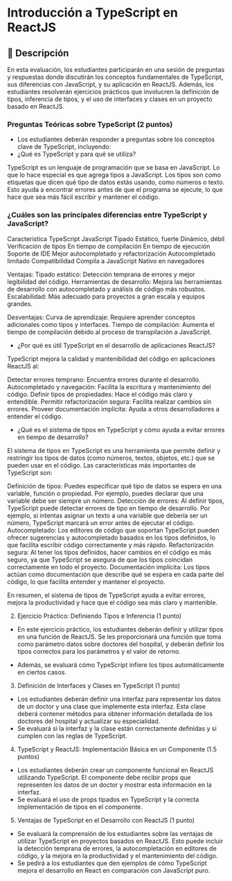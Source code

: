 # Introducción a TypeScript en ReactJS

## 📖 Descripción
En esta evaluación, los estudiantes participarán en una sesión de preguntas y respuestas
donde discutirán los conceptos fundamentales de TypeScript, sus diferencias con JavaScript,
y su aplicación en ReactJS. Además, los estudiantes resolverán ejercicios prácticos que
involucren la definición de tipos, inferencia de tipos, y el uso de interfaces y clases en un
proyecto basado en ReactJS.

### Preguntas Teóricas sobre TypeScript (2 puntos)
- Los estudiantes deberán responder a preguntas sobre los conceptos clave de
TypeScript, incluyendo:
- ¿Qué es TypeScript y para qué se utiliza?

TypeScript es un lenguaje de programación que se basa en JavaScript. Lo que lo hace especial es que agrega tipos a JavaScript.
Los tipos son como etiquetas que dicen qué tipo de datos estás usando, como números o texto. Esto ayuda a encontrar errores antes de que el programa se ejecute, lo que hace que sea más fácil escribir y mantener el código.

### ¿Cuáles son las principales diferencias entre TypeScript y JavaScript?

Característica
TypeScript
JavaScript
Tipado
Estático, fuerte
Dinámico, débil
Verificación de tipos
En tiempo de compilación
En tiempo de ejecución
Soporte de IDE
Mejor autocompletado y
refactorización
Autocompletado limitado
Compatibilidad
Compila a JavaScript
Nativo en navegadores


Ventajas:
Tipado estático: Detección temprana de errores y mejor legibilidad del código.
Herramientas de desarrollo: Mejora las herramientas de desarrollo con autocompletado y análisis de código más robustos.
Escalabilidad: Más adecuado para proyectos a gran escala y equipos grandes.

Desventajas:
Curva de aprendizaje: Requiere aprender conceptos adicionales como tipos y interfaces.
Tiempo de compilación: Aumenta el tiempo de compilación debido al proceso de transpilación a JavaScript.


- ¿Por qué es útil TypeScript en el desarrollo de aplicaciones ReactJS?

TypeScript mejora la calidad y mantenibilidad del código en aplicaciones ReactJS al:

Detectar errores temprano: Encuentra errores durante el desarrollo.
Autocompletado y navegación: Facilita la escritura y mantenimiento del código.
Definir tipos de propiedades: Hace el código más claro y entendible.
Permitir refactorización segura: Facilita realizar cambios sin errores.
Proveer documentación implícita: Ayuda a otros desarrolladores a entender el código.



- ¿Qué es el sistema de tipos en TypeScript y cómo ayuda a evitar errores en
tiempo de desarrollo?

El sistema de tipos en TypeScript es una herramienta que permite definir y restringir los tipos de datos (como números, textos, objetos, etc.) que se pueden usar en el código. Las características más importantes de TypeScript son:

Definición de tipos: Puedes especificar qué tipo de datos se espera en una variable, función o propiedad. Por ejemplo, puedes declarar que una variable debe ser siempre un número.
Detección de errores: Al definir tipos, TypeScript puede detectar errores de tipo en tiempo de desarrollo. Por ejemplo, si intentas asignar un texto a una variable que debería ser un número, TypeScript marcará un error antes de ejecutar el código.
Autocompletado: Los editores de código que soportan TypeScript pueden ofrecer sugerencias y autocompletado basados en los tipos definidos, lo que facilita escribir código correctamente y más rápido.
Refactorización segura: Al tener los tipos definidos, hacer cambios en el código es más seguro, ya que TypeScript se asegura de que los tipos coincidan correctamente en todo el proyecto.
Documentación implícita: Los tipos actúan como documentación que describe qué se espera en cada parte del código, lo que facilita entender y mantener el proyecto.

En resumen, el sistema de tipos de TypeScript ayuda a evitar errores, mejora la productividad y hace que el código sea más claro y mantenible.

2. Ejercicio Práctico: Definiendo Tipos e Inferencia (1 punto)
- En este ejercicio práctico, los estudiantes deberán definir y utilizar tipos en una función
de ReactJS. Se les proporcionará una función que toma como parámetro datos sobre
doctores del hospital, y deberán definir los tipos correctos para los parámetros y el valor
de retorno.

- Además, se evaluará cómo TypeScript infiere los tipos automáticamente en
ciertos casos.



3. Definición de Interfaces y Clases en TypeScript (1 punto)
- Los estudiantes deberán definir una interfaz para representar los datos de un doctor y
una clase que implemente esta interfaz. Esta clase deberá contener métodos para
obtener información detallada de los doctores del hospital y actualizar su especialidad.
- Se evaluará si la interfaz y la clase están correctamente definidas y si cumplen
con las reglas de TypeScript.

4. TypeScript y ReactJS: Implementación Básica en un Componente
(1.5 puntos)
- Los estudiantes deberán crear un componente funcional en ReactJS utilizando
TypeScript. El componente debe recibir props que representen los datos de un doctor y
mostrar esta información en la interfaz.
- Se evaluará el uso de props tipados en TypeScript y la correcta implementación
de tipos en el componente.

5. Ventajas de TypeScript en el Desarrollo con ReactJS (1 punto)
- Se evaluará la comprensión de los estudiantes sobre las ventajas de utilizar TypeScript
en proyectos basados en ReactJS. Esto puede incluir la detección temprana de errores,
la autocompletación en editores de código, y la mejora en la productividad y el
mantenimiento del código.
- Se pedirá a los estudiantes que den ejemplos de cómo TypeScript mejora el
desarrollo en React en comparación con JavaScript puro.
